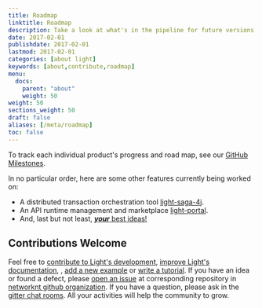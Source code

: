 ```yaml
---
title: Roadmap
linktitle: Roadmap
description: Take a look at what's in the pipeline for future versions of the Light platform.
date: 2017-02-01
publishdate: 2017-02-01
lastmod: 2017-02-01
categories: [about light]
keywords: [about,contribute,roadmap]
menu:
  docs:
    parent: "about"
    weight: 50
weight: 50
sections_weight: 50
draft: false
aliases: [/meta/roadmap]
toc: false
---
```


To track each individual product's progress and road map, see our [GitHub Milestones][milestone].

In no particular order, here are some other features currently being worked on:

* A distributed transaction orchestration tool [light-saga-4j][].
* An API runtime management and marketplace [light-portal][].
* And, last but not least, [***your*** best ideas!][]

## Contributions Welcome

Feel free to [contribute to Light's development][devcontribute], [improve Light's documentation][doccontribute], 
, [add a new example][exacontribute] or [write a tutorial][tutcontribute]. If you have an idea 
or found a defect, please [open an issue][issue] at corresponding repository in [networknt github organization][github].
If you have a question, please ask in the [gitter chat rooms][gitter]. All your activities will
help the community to grow. 


[light-saga-4j]: https://github.com/networknt/light-saga-4j
[light-portal]: https://github.com/networknt/light-portal
[devcontribute]: /contribute/development/
[doccontribute]: /contribute/documentation/
[tutcontribute]: /contribute/tutorial/
[exacontribute]: /contribute/example/
[gitter]: /contribute/gitter/
[issue]: /contribute/issue/
[milestone]: /milestone/
[github]: https://github.com/networknt
[***your*** best ideas!]: /contribute/
